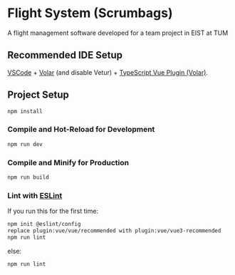 # Flight System (Scrumbags)
A flight management software developed for a team project in EIST at TUM


## Recommended IDE Setup

[VSCode](https://code.visualstudio.com/) + [Volar](https://marketplace.visualstudio.com/items?itemName=Vue.volar) (and disable Vetur) + [TypeScript Vue Plugin (Volar)](https://marketplace.visualstudio.com/items?itemName=Vue.vscode-typescript-vue-plugin).

## Project Setup

```sh
npm install
```

### Compile and Hot-Reload for Development

```sh
npm run dev
```

### Compile and Minify for Production

```sh
npm run build
```

### Lint with [ESLint](https://eslint.org/)
If you run this for the first time:
```sh
npm init @eslint/config
replace plugin:vue/vue/recommended with plugin:vue/vue3-recommended
npm run lint
```
else:
```sh
npm run lint
```
